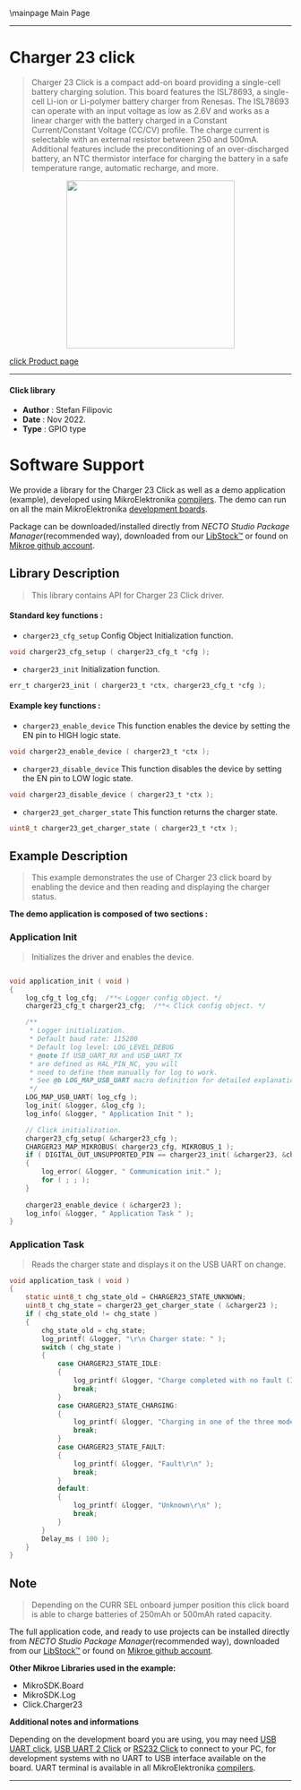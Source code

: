 \mainpage Main Page

---
# Charger 23 click

> Charger 23 Click is a compact add-on board providing a single-cell battery charging solution. This board features the ISL78693, a single-cell Li-ion or Li-polymer battery charger from Renesas. The ISL78693 can operate with an input voltage as low as 2.6V and works as a linear charger with the battery charged in a Constant Current/Constant Voltage (CC/CV) profile. The charge current is selectable with an external resistor between 250 and 500mA. Additional features include the preconditioning of an over-discharged battery, an NTC thermistor interface for charging the battery in a safe temperature range, automatic recharge, and more.

<p align="center">
  <img src="https://download.mikroe.com/images/click_for_ide/charger23_click.png" height=300px>
</p>

[click Product page](https://www.mikroe.com/charger-23-click)

---


#### Click library

- **Author**        : Stefan Filipovic
- **Date**          : Nov 2022.
- **Type**          : GPIO type


# Software Support

We provide a library for the Charger 23 Click
as well as a demo application (example), developed using MikroElektronika
[compilers](https://www.mikroe.com/necto-studio).
The demo can run on all the main MikroElektronika [development boards](https://www.mikroe.com/development-boards).

Package can be downloaded/installed directly from *NECTO Studio Package Manager*(recommended way), downloaded from our [LibStock&trade;](https://libstock.mikroe.com) or found on [Mikroe github account](https://github.com/MikroElektronika/mikrosdk_click_v2/tree/master/clicks).

## Library Description

> This library contains API for Charger 23 Click driver.

#### Standard key functions :

- `charger23_cfg_setup` Config Object Initialization function.
```c
void charger23_cfg_setup ( charger23_cfg_t *cfg );
```

- `charger23_init` Initialization function.
```c
err_t charger23_init ( charger23_t *ctx, charger23_cfg_t *cfg );
```

#### Example key functions :

- `charger23_enable_device` This function enables the device by setting the EN pin to HIGH logic state.
```c
void charger23_enable_device ( charger23_t *ctx );
```

- `charger23_disable_device` This function disables the device by setting the EN pin to LOW logic state.
```c
void charger23_disable_device ( charger23_t *ctx );
```

- `charger23_get_charger_state` This function returns the charger state.
```c
uint8_t charger23_get_charger_state ( charger23_t *ctx );
```

## Example Description

> This example demonstrates the use of Charger 23 click board by enabling the device and then reading and displaying the charger status.

**The demo application is composed of two sections :**

### Application Init

> Initializes the driver and enables the device.

```c

void application_init ( void )
{
    log_cfg_t log_cfg;  /**< Logger config object. */
    charger23_cfg_t charger23_cfg;  /**< Click config object. */

    /** 
     * Logger initialization.
     * Default baud rate: 115200
     * Default log level: LOG_LEVEL_DEBUG
     * @note If USB_UART_RX and USB_UART_TX 
     * are defined as HAL_PIN_NC, you will 
     * need to define them manually for log to work. 
     * See @b LOG_MAP_USB_UART macro definition for detailed explanation.
     */
    LOG_MAP_USB_UART( log_cfg );
    log_init( &logger, &log_cfg );
    log_info( &logger, " Application Init " );

    // Click initialization.
    charger23_cfg_setup( &charger23_cfg );
    CHARGER23_MAP_MIKROBUS( charger23_cfg, MIKROBUS_1 );
    if ( DIGITAL_OUT_UNSUPPORTED_PIN == charger23_init( &charger23, &charger23_cfg ) ) 
    {
        log_error( &logger, " Communication init." );
        for ( ; ; );
    }
    
    charger23_enable_device ( &charger23 );
    log_info( &logger, " Application Task " );
}

```

### Application Task

> Reads the charger state and displays it on the USB UART on change.

```c
void application_task ( void )
{
    static uint8_t chg_state_old = CHARGER23_STATE_UNKNOWN;
    uint8_t chg_state = charger23_get_charger_state ( &charger23 );
    if ( chg_state_old != chg_state )
    {
        chg_state_old = chg_state;
        log_printf( &logger, "\r\n Charger state: " );
        switch ( chg_state )
        {
            case CHARGER23_STATE_IDLE:
            {
                log_printf( &logger, "Charge completed with no fault (Inhibit) or Standby\r\n" );
                break;
            }
            case CHARGER23_STATE_CHARGING:
            {
                log_printf( &logger, "Charging in one of the three modes\r\n" );
                break;
            }
            case CHARGER23_STATE_FAULT:
            {
                log_printf( &logger, "Fault\r\n" );
                break;
            }
            default:
            {
                log_printf( &logger, "Unknown\r\n" );
                break;
            }
        }
        Delay_ms ( 100 );
    }
}
```

## Note

> Depending on the CURR SEL onboard jumper position this click board is able to charge batteries of 250mAh or 500mAh rated capacity.

The full application code, and ready to use projects can be installed directly from *NECTO Studio Package Manager*(recommended way), downloaded from our [LibStock&trade;](https://libstock.mikroe.com) or found on [Mikroe github account](https://github.com/MikroElektronika/mikrosdk_click_v2/tree/master/clicks).

**Other Mikroe Libraries used in the example:**

- MikroSDK.Board
- MikroSDK.Log
- Click.Charger23

**Additional notes and informations**

Depending on the development board you are using, you may need
[USB UART click](https://www.mikroe.com/usb-uart-click),
[USB UART 2 Click](https://www.mikroe.com/usb-uart-2-click) or
[RS232 Click](https://www.mikroe.com/rs232-click) to connect to your PC, for
development systems with no UART to USB interface available on the board. UART
terminal is available in all MikroElektronika
[compilers](https://shop.mikroe.com/compilers).

---
